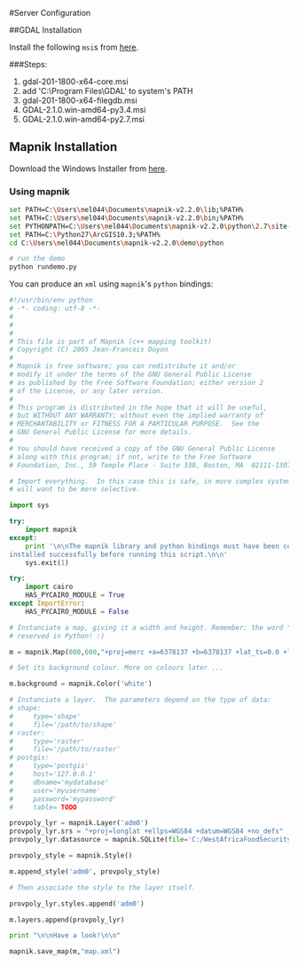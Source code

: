 #Server Configuration

##GDAL Installation

Install the following `msi`s from [here](http://www.gisinternals.com/query.html?content=filelist&file=release-1800-x64-gdal-2-1-0-mapserver-7-0-1.zip).

###Steps:
1. gdal-201-1800-x64-core.msi
2. add 'C:\Program Files\GDAL' to system's PATH
3. gdal-201-1800-x64-filegdb.msi
4. GDAL-2.1.0.win-amd64-py3.4.msi
5. GDAL-2.1.0.win-amd64-py2.7.msi

## Mapnik Installation
Download the Windows Installer from [here](http://mapnik.s3.amazonaws.com/dist/v2.2.0/mapnik-win-sdk-v2.2.0.zip).
### Using mapnik
``` bash
set PATH=C:\Users\mel044\Documents\mapnik-v2.2.0\lib;%PATH%
set PATH=C:\Users\mel044\Documents\mapnik-v2.2.0\bin;%PATH%
set PYTHONPATH=C:\Users\mel044\Documents\mapnik-v2.2.0\python\2.7\site-packages;%PYTHONPATH%
set PATH=C:\Python27\ArcGIS10.3;%PATH%
cd C:\Users\mel044\Documents\mapnik-v2.2.0\demo\python

# run the demo
python rundemo.py
```
You can produce an `xml` using `mapnik`'s `python` bindings:

``` python
#!/usr/bin/env python
# -*- coding: utf-8 -*-
#
#
#
# This file is part of Mapnik (c++ mapping toolkit)
# Copyright (C) 2005 Jean-Francois Doyon
#
# Mapnik is free software; you can redistribute it and/or
# modify it under the terms of the GNU General Public License
# as published by the Free Software Foundation; either version 2
# of the License, or any later version.
#
# This program is distributed in the hope that it will be useful,
# but WITHOUT ANY WARRANTY; without even the implied warranty of
# MERCHANTABILITY or FITNESS FOR A PARTICULAR PURPOSE.  See the
# GNU General Public License for more details.
#
# You should have received a copy of the GNU General Public License
# along with this program; if not, write to the Free Software
# Foundation, Inc., 59 Temple Place - Suite 330, Boston, MA  02111-1307, USA.

# Import everything.  In this case this is safe, in more complex systems, you
# will want to be more selective.

import sys

try:
    import mapnik
except:
    print '\n\nThe mapnik library and python bindings must have been compiled and \
installed successfully before running this script.\n\n'
    sys.exit(1)

try:
    import cairo
    HAS_PYCAIRO_MODULE = True
except ImportError:
    HAS_PYCAIRO_MODULE = False

# Instanciate a map, giving it a width and height. Remember: the word "map" is
# reserved in Python! :)

m = mapnik.Map(800,600,"+proj=merc +a=6378137 +b=6378137 +lat_ts=0.0 +lon_0=0.0 +x_0=0.0 +y_0=0 +k=1.0 +units=m +nadgrids=@null +no_defs")

# Set its background colour. More on colours later ...

m.background = mapnik.Color('white')

# Instanciate a layer.  The parameters depend on the type of data:
# shape:
#     type='shape'
#     file='/path/to/shape'
# raster:
#     type='raster'
#     file='/path/to/raster'
# postgis:
#     type='postgis'
#     host='127.0.0.1'
#     dbname='mydatabase'
#     user='myusername'
#     password='mypassword'
#     table= TODO

provpoly_lyr = mapnik.Layer('adm0')
provpoly_lyr.srs = "+proj=longlat +ellps=WGS84 +datum=WGS84 +no_defs"
provpoly_lyr.datasource = mapnik.SQLite(file='C:/WestAfricaFoodSecurity/gdb.sqlite', table='Nigeria_adm0')

provpoly_style = mapnik.Style()

m.append_style('adm0', provpoly_style)

# Then associate the style to the layer itself.

provpoly_lyr.styles.append('adm0')

m.layers.append(provpoly_lyr)

print "\n\nHave a look!\n\n"

mapnik.save_map(m,"map.xml")

```